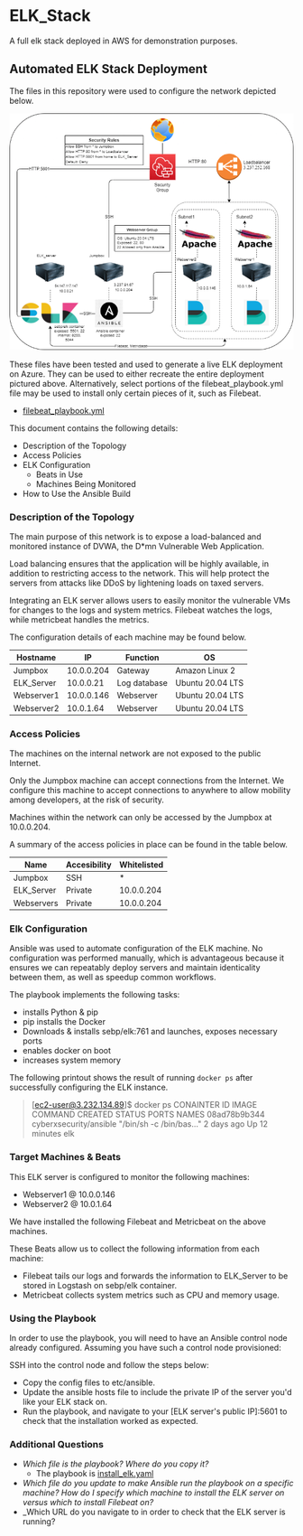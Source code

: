 # ELK_Stack
A full elk stack deployed in AWS for demonstration purposes.

## Automated ELK Stack Deployment

The files in this repository were used to configure the network depicted below.

![](https://raw.githubusercontent.com/TheSneakyOnion/ELK_Stack/main/Diagrams/ELK_Stack.png)

These files have been tested and used to generate a live ELK deployment on Azure. They can be used to either recreate the entire deployment pictured above. Alternatively, select portions of the filebeat_playbook.yml file may be used to install only certain pieces of it, such as Filebeat.

  - [filebeat_playbook.yml](https://github.com/TheSneakyOnion/ELK_Stack/blob/main/Ansible/filebeat_playbook.yml)

This document contains the following details:
- Description of the Topology
- Access Policies
- ELK Configuration
  - Beats in Use
  - Machines Being Monitored
- How to Use the Ansible Build


### Description of the Topology

The main purpose of this network is to expose a load-balanced and monitored instance of DVWA, the D*mn Vulnerable Web Application.

Load balancing ensures that the application will be highly available, in addition to restricting access to the network. This will help protect the servers from attacks like DDoS by lightening loads on taxed servers. 

Integrating an ELK server allows users to easily monitor the vulnerable VMs for changes to the logs and system metrics. Filebeat watches the logs, while metricbeat handles the metrics.

The configuration details of each machine may be found below.

| Hostname   | IP         | Function     | OS               |
|------------|------------|--------------|------------------|
| Jumpbox    | 10.0.0.204 | Gateway      | Amazon Linux 2   |
| ELK_Server | 10.0.0.21  | Log database | Ubuntu 20.04 LTS |
| Webserver1 | 10.0.0.146 | Webserver    | Ubuntu 20.04 LTS |
| Webserver2 | 10.0.1.64  | Webserver    | Ubuntu 20.04 LTS |

### Access Policies

The machines on the internal network are not exposed to the public Internet. 

Only the Jumpbox machine can accept connections from the Internet. We configure this machine to accept connections to anywhere to allow mobility among developers, at the risk of security.

Machines within the network can only be accessed by the Jumpbox at 10.0.0.204.

A summary of the access policies in place can be found in the table below.

| Name       | Accesibility | Whitelisted |
|------------|--------------|-------------|
| Jumpbox    | SSH          | *           |
| ELK_Server | Private      | 10.0.0.204  |
| Webservers | Private      | 10.0.0.204  |

### Elk Configuration

Ansible was used to automate configuration of the ELK machine. No configuration was performed manually, which is advantageous because it ensures we can repeatably deploy servers and maintain identicality between them, as well as speedup common workflows.

The playbook implements the following tasks:
 - installs Python & pip
 - pip installs the Docker
 - Downloads & installs sebp/elk:761 and launches, exposes necessary ports
 - enables docker on boot
 - increases system memory

The following printout shows the result of running `docker ps` after successfully configuring the ELK instance.

> [ec2-user@3.232.134.89]$ docker ps
> CONAINTER ID  IMAGE                   COMMAND                     CREATED     STATUS          PORTS   NAMES
> 08ad78b9b344  cyberxsecurity/ansible  "/bin/sh -c /bin/bas..."    2 days ago  Up 12 minutes           elk

### Target Machines & Beats
This ELK server is configured to monitor the following machines:
- Webserver1 @ 10.0.0.146
- Webserver2 @ 10.0.1.64

We have installed the following Filebeat and Metricbeat on the above machines.

These Beats allow us to collect the following information from each machine:
- Filebeat tails our logs and forwards the information to ELK_Server to be stored in Logstash on sebp/elk container.
- Metricbeat collects system metrics such as CPU and memory usage.

### Using the Playbook
In order to use the playbook, you will need to have an Ansible control node already configured. Assuming you have such a control node provisioned: 

SSH into the control node and follow the steps below:
- Copy the config files to etc/ansible.
- Update the ansible hosts file to include the private IP of the server you'd like your ELK stack on.
- Run the playbook, and navigate to your \[ELK server's public IP]:5601 to check that the installation worked as expected.

### Additional Questions
- _Which file is the playbook? Where do you copy it?_
    - The playbook is [install_elk.yaml](/install_elk.yaml)
- _Which file do you update to make Ansible run the playbook on a specific machine? How do I specify which machine to install the ELK server on versus which to install Filebeat on?_
- _Which URL do you navigate to in order to check that the ELK server is running?


